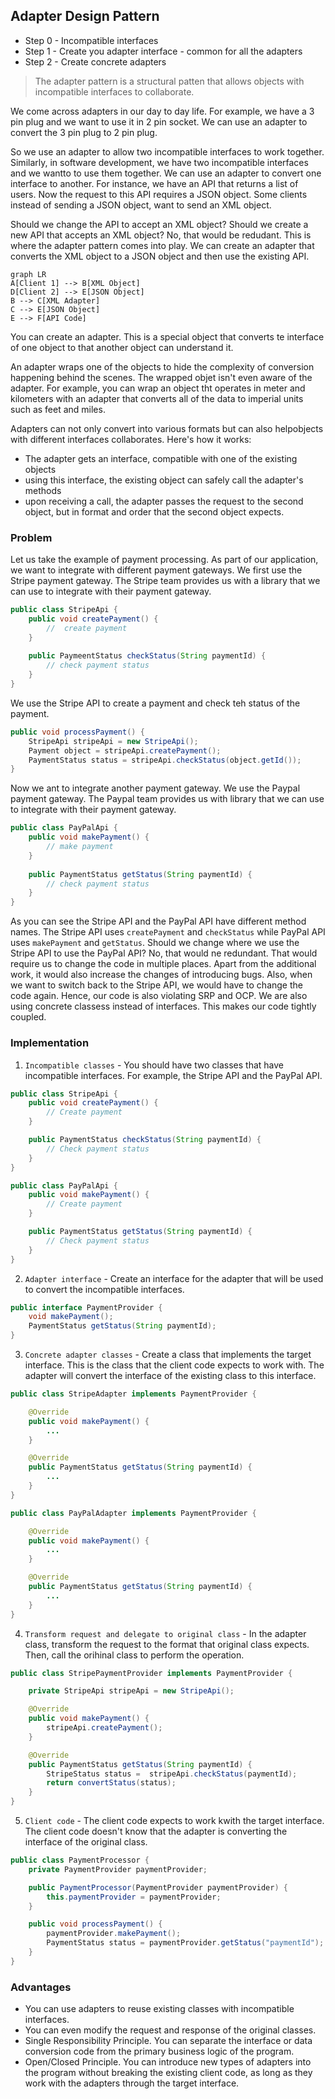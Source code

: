 ## Adapter Design Pattern

* Step 0 - Incompatible interfaces
* Step 1 - Create you adapter interface - common for all the adapters
* Step 2 - Create concrete adapters

> The adapter pattern is a structural patten that allows objects with incompatible interfaces to collaborate.

We come across adapters in our day to day life. For example, we have a 3 pin plug and we want to use it in 2 pin socket.
We can use an adapter to convert the 3 pin plug to 2 pin plug.

So we use an adapter to allow two incompatible interfaces to work together.
Similarly, in software development, we have two incompatible interfaces and we wantto to use them together.
We can use an adapter to convert one interface to another.
For instance, we have an API that returns a list of users.
Now the request to this API requires a JSON object.
Some clients instead of sending a JSON object, want to send an XML object.

Should we change the API to accept an XML object?
Should we create a new API that accepts an XML object?
No, that would be redudant.
This is where the adapter pattern comes into play.
We can create an adapter that converts the XML object to a JSON object and then use the existing API.

```mermaid
graph LR
A[Client 1] --> B[XML Object]
D[Client 2] --> E[JSON Object]
B --> C[XML Adapter]
C --> E[JSON Object]
E --> F[API Code]

```

You can create an adapter. This is a special object that converts te interface of one object to that another object can understand it.

An adapter wraps one of the objects to hide the complexity of conversion happening behind the scenes.
The wrapped objet isn't even aware of the adapter.
For example, you can wrap an object tht operates in meter and kilometers with an adapter that converts all of the data to imperial units such as feet and miles.

Adapters can not only convert into various formats but can also helpobjects with different interfaces collaborates.
Here's how it works:
* The adapter gets an interface, compatible with one of the existing objects
* using this interface, the existing object can safely call the adapter's methods
* upon receiving a call, the adapter passes the request to the second object, but in format and order that the second object expects.

### Problem

Let us take the example of payment processing.
As part of our application, we want to integrate with different payment gateways.
We first use the Stripe payment gateway.
The Stripe team provides us with a library that we can use to integrate with their payment gateway.

```java
public class StripeApi {
    public void createPayment() {
        //  create payment
    }
    
    public PaymeentStatus checkStatus(String paymentId) {
        // check payment status
    }
}
```

We use the Stripe API to create a payment and check teh status of the payment.
```java
public void processPayment() {
    StripeApi stripeApi = new StripeApi();
    Payment object = stripeApi.createPayment();
    PaymentStatus status = stripeApi.checkStatus(object.getId());
}
```

Now we ant to integrate another payment gateway. We use the Paypal payment gateway.
The Paypal team provides us with library that we can use to integrate with their payment gateway.
```java
public class PayPalApi {
    public void makePayment() {
        // make payment
    }
    
    public PaymentStatus getStatus(String paymentId) {
        // check payment status
    }
}
```

As you can see the Stripe API and the PayPal API have different method names.
The Stripe API uses `createPayment` and `checkStatus` while PayPal API uses `makePayment` and `getStatus`.
Should we change where we use the Stripe API to use the PayPal API?
No, that would ne redundant.
That would require us to change the code in multiple places.
Apart from the additional work, it would also increase the changes of introducing bugs.
Also, when we want to switch back to the Stripe API, we would have to change the code again.
Hence, our code is also violating SRP and OCP. We are also using concrete classess instead of interfaces.
This makes our code tightly coupled.

### Implementation
1. `Incompatible classes` - You should have two classes that have incompatible interfaces. For example, the Stripe API and the PayPal API.
```java
public class StripeApi {
    public void createPayment() {
        // Create payment
    }

    public PaymentStatus checkStatus(String paymentId) {
        // Check payment status
    }
}

public class PayPalApi {
    public void makePayment() {
        // Create payment
    }

    public PaymentStatus getStatus(String paymentId) {
        // Check payment status
    }
}
```
2. `Adapter interface` - Create an interface for the adapter that will be used to convert the incompatible interfaces.
```java
public interface PaymentProvider {
    void makePayment();
    PaymentStatus getStatus(String paymentId);
}
```
3. `Concrete adapter classes` - Create a class that implements the target interface. This is the class that the client code expects to work with. The adapter will convert the interface of the existing class to this interface.
```java
public class StripeAdapter implements PaymentProvider {

    @Override
    public void makePayment() {
        ...
    }

    @Override
    public PaymentStatus getStatus(String paymentId) {
        ... 
    }
}

public class PayPalAdapter implements PaymentProvider {

    @Override
    public void makePayment() {
        ...
    }

    @Override
    public PaymentStatus getStatus(String paymentId) {
        ... 
    }
}
```
4. `Transform request and delegate to original class` - In the adapter class, transform the request to the format that original class expects. Then, call the orihinal class to perform the operation.
```java
public class StripePaymentProvider implements PaymentProvider {

    private StripeApi stripeApi = new StripeApi();

    @Override
    public void makePayment() {
        stripeApi.createPayment();
    }

    @Override
    public PaymentStatus getStatus(String paymentId) {
        StripeStatus status =  stripeApi.checkStatus(paymentId);
        return convertStatus(status);
    }
}
```
5. `Client code` - The client code expects to work kwith the target interface. The client code doesn't know that the adapter is converting the interface of the original class.
```java
public class PaymentProcessor {
    private PaymentProvider paymentProvider;

    public PaymentProcessor(PaymentProvider paymentProvider) {
        this.paymentProvider = paymentProvider;
    }

    public void processPayment() {
        paymentProvider.makePayment();
        PaymentStatus status = paymentProvider.getStatus("paymentId");
    }
}
```

### Advantages
* You can use adapters to reuse existing classes with incompatible interfaces.
* You can even modify the request and response of the original classes.
* Single Responsibility Principle. You can separate the interface or data conversion code from the primary business logic of the program.
* Open/Closed Principle. You can introduce new types of adapters into the program without breaking the existing client code, as long as they work with the adapters through the target interface.